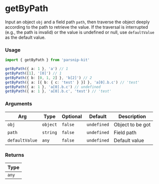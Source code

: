 # getByPath
      
Input an object `obj` and a field path `path`, then traverse the object deeply according to the path to retrieve the value. If the traversal is interrupted (e.g., the path is invalid) or the value is undefined or null, use `defaultValue` as the default value.

### Usage

```ts
import { getByPath } from 'parsnip-kit'

getByPath({ a: 1 }, 'a') // 1
getByPath([1], '[0]') // 1
getByPath({ b: [0, 1, 2] }, 'b[2]') // 2
getByPath({ a: [{ b: { c: 'test' } }] }, 'a[0].b.c') // 'test'
getByPath({ a: 1 }, 'a[0].b.c') // undefined
getByPath({ a: 1 }, 'a[0].b.c', 'test') // 'test'
```

      
### Arguments
      
| Arg | Type | Optional | Default | Description |
| --- | --- | --- | --- | --- |
| `obj` | `object` | `false` | `undefined` | Object to be got |
| `path` | `string` | `false` | `undefined` | Field path |
| `defaultValue` | `any` | `false` | `undefined` | Default value |
      
### Returns

| Type |
| ---  |
| `any`  |